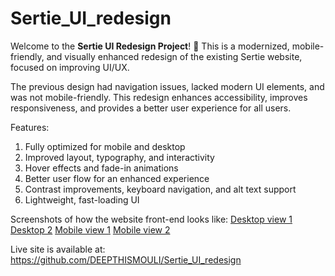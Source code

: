 # Sertie_UI_redesign
Welcome to the **Sertie UI Redesign Project**! 🚀 This is a modernized, mobile-friendly, and visually enhanced redesign of the existing Sertie website, focused on improving UI/UX.

The previous design had navigation issues, lacked modern UI elements, and was not mobile-friendly. This redesign enhances accessibility, improves responsiveness, and provides a better user experience for all users.

Features:
1. Fully optimized for mobile and desktop
2. Improved layout, typography, and interactivity
3. Hover effects and fade-in animations
4. Better user flow for an enhanced experience
5. Contrast improvements, keyboard navigation, and alt text support
6. Lightweight, fast-loading UI

Screenshots of how the website front-end looks like:
[Desktop view 1](https://github.com/user-attachments/assets/d159572e-22e2-4add-9c80-e0b11aa6a9d9)
[Desktop 2](https://github.com/user-attachments/assets/d3d106a6-b15b-4c0b-96fb-30adff13e037)
[Mobile view 1](https://github.com/user-attachments/assets/b1246a54-c630-4559-aa2f-41fddc727902)
[Mobile view 2](https://github.com/user-attachments/assets/c6ad48fe-24c4-44db-811d-2354cef8bc9f)

Live site is available at: https://github.com/DEEPTHISMOULI/Sertie_UI_redesign
